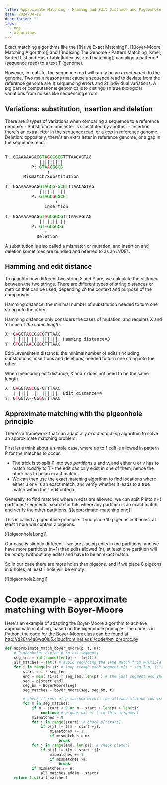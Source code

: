```yaml
---
title: Approximate Matching - Hamming and Edit Distance and Pigeonhole Principle
date: 2024-04-12
description: ""
tags:
  - ngs
  - algorithms
---
```

Exact matching algorithms like the [[Naive Exact Matching]], [[Boyer-Moore Matching Algorithm]] and [[Indexing The Genome - Pattern Matching, Kmer, Sorted List and Hash Table|Index assisted matching]] can align a pattern P (sequence read) to a text T (genome).

However, in real life, the sequence read will rarely be an *exact match* to the genome. Two main reasons that cause a sequence read to deviate from the reference genome are 1) sequencing errors and 2) individual variations.
A big part of computational genomics is to distinguish true biological variations from noises like sequencing errors.

Variations: substitution, insertion and deletion
----

There are 3 types of variations when comparing a sequence to a reference genome: 
	- Substitution: one letter is substituted by another.
	- Insertion: there's an extra letter in the sequence read, or a *gap* in reference genome.
	- Deletion: oppositely, there's an extra letter in reference genome, or a gap in the sequence read.
<pre> 
T: GGAAAAAGAG<span style="color:green">GTA</span><span style="color:crimson">G</span><span style="color:green">CGGCG</span>TTTAACAGTAG
             ||||||||| 
          P: <span style="color:green">GTA</span><span style="color:crimson">A</span><span style="color:green">CGGCG</span> 
                ↑ 
       Mismatch/Substitution
		
T: GGAAAAAGAG<span style="color:green">GTAGCG</span><span style="color:crimson">-</span><span style="color:green">GCG</span>TTTAACAGTAG
             |||||| ||| 
          P: <span style="color:green">GTAGC</span><span style="color:crimson">G</span><span style="color:green">GGCG </span>
                   ↑ 
               Insertion
		
T: GGAAAAAGAG<span style="color:green">GT</span><span style="color:crimson">A</span><span style="color:green">GCGGCG</span>TTTAACAGTAG
             || ||||||| 
          P: <span style="color:green">GT</span><span style="color:crimson">-</span><span style="color:green">GCGGCG </span>
               ↑ 
            Deletion
</pre>
A substitution is also called a mismatch or mutation, and insertion and deletion sometimes are bundled and referred to as an *INDEL*.

Hamming and edit distance
----

To quantify how different two string X and Y are, we calculate the *distance* between the two strings.
There are different types of string distances or metrics that can be used, depending on the context and purpose of the comparison.

Hamming distance: the minimal number of substitution needed to turn one string into the other.

Hamming distance only considers the cases of mutation, and requires X and Y to be of *the same length*.

<pre>
X: G<span style="color:crimson">A</span>GGTA<span style="color:crimson">G</span>CGG<span style="color:crimson">C</span>GTTTAAC
   | |||| ||| ||||||| Hamming distance=3
Y: G<span style="color:crimson">T</span>GGTA<span style="color:crimson">A</span>CGG<span style="color:crimson">G</span>GTTTAAC
</pre>

Edit/Levenshtein distance: the minimal number of edits (including substitutions, insertions and deletions) needed to turn one string into the other.

When measuring edit distance, X and Y does not need to be the same length.

<pre>
X: G<span style="color:crimson">A</span>GGTA<span style="color:crimson">GC</span>GG<span style="color:crimson">-</span>GTTTAAC
   | ||||  || ||||||| Edit distance=4
Y: G<span style="color:crimson">T</span>GGTA<span style="color:crimson">--</span>GG<span style="color:crimson">G</span>GTTTAAC
</pre>

Approximate matching with the pigeonhole principle
----

There's a framework that can adapt any *exact matching* algorithm to solve an approximate matching problem.

First let's think about a simple case, where up to 1 edit is allowed in pattern P for the matches to occur.

- The trick is to split P into two *partitions* u and v, and either u or v has to match *exactly* to T - the edit can only exist in one of them, hence the other has to be an exact match.
- We can then use the exact matching algorithm to find locations where either u or v is an exact match, and verify whether it leads to a true match within the 1 edit criteria.

Generally, to find matches where n edits are allowed, we can split P into n+1 partitions/ segments, search for hits where any partition is an exact match, and verify the other partitions.
![[approximate-matching.png]]

This is called a pigeonhole principle: if you place 10 pigeons in 9 holes, at least 1 hole will contain 2 pigeons.

![[pigeonhole1.png]]

Our case is slightly different - we are placing edits in the partitions, and we have more partitions (n+1) than edits allowed (n), at least one partition will be *empty* (without any edits) and have to be an exact match.

So in our case there are more holes than pigeons, and if we place 8 pigeons in 9 holes, at least 1 hole will be empty.

![[pigeonhole2.png]]

Code example - approximate matching with Boyer-Moore
====

Here's an example of adapting the Boyer-Moore algorithm to achieve approximate matching, based on the pigeonhole principle.
The code is in Python, the code for the Boyer-Moore class can be found at http://d28rh4a8wq0iu5.cloudfront.net/ads1/code/bm_preproc.py 

```python
def approximate_match_boyer_moore(p, t, n):
    # Pigeonhole: divide p to n+1 segments
    seg_len = int(round(len(p) /  (n+1)))
    all_matches = set() # avoid recording the same match from multiple segment at same alignment/offset position
    for i in range(n+1): # loop trough each segment p[i * seg_len, (i+1) * seg_len], last segment edge case
        start = i * seg_len
        end = min( (i+1) * seg_len, len(p) ) # the last segment end should not surpass len(p)
        seg = p[start:end]
        seg_bm = BoyerMoore(seg)
        seg_matches = boyer_moore(seg, seg_bm, t)

        # check if rest of p matched within the allowed mistake counts
        for m in seg_matches:
            if m - start < 0 or m - start + len(p) > len(t):
                continue # p goes out of t in this alignment
            mismatches = 0
            for j in range(start): # check p[:start]
                if p[j] != t[m - start +j]:
                    mismatches += 1
                    if mismatches > n:
                        break
            for j in range(end, len(p)): # check p[end:] 
                if p[j] != t[m - start +j]:
                    mismatches += 1
                    if mismatches >n:
                        break
            if mismatches <= n:
                all_matches.add(m - start)
    return list(all_matches)
```
